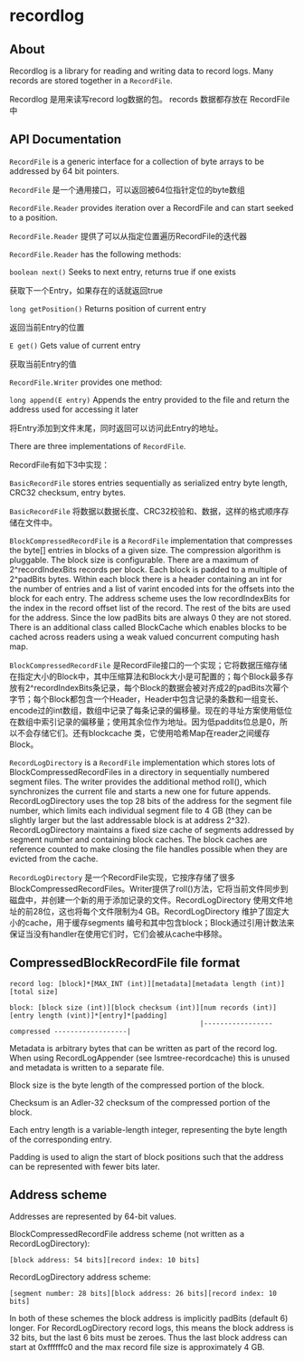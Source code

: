 # recordlog

## About
Recordlog is a library for reading and writing data to record logs. Many records are stored together in a `RecordFile`.

Recordlog 是用来读写record log数据的包。 records 数据都存放在 RecordFile 中

## API Documentation
`RecordFile` is a generic interface for a collection of byte arrays to be addressed by 64 bit pointers.

`RecordFile` 是一个通用接口，可以返回被64位指针定位的byte数组

`RecordFile.Reader` provides iteration over a RecordFile and can start seeked to a position.

`RecordFile.Reader` 提供了可以从指定位置遍历RecordFile的迭代器

`RecordFile.Reader` has the following methods:

`boolean next()`
Seeks to next entry, returns true if one exists

获取下一个Entry，如果存在的话就返回true

`long getPosition()`
Returns position of current entry

返回当前Entry的位置

`E get()`
Gets value of current entry

获取当前Entry的值

`RecordFile.Writer` provides one method:

`long append(E entry)`
Appends the entry provided to the file and return the address used for accessing it later

将Entry添加到文件末尾，同时返回可以访问此Entry的地址。

There are three implementations of `RecordFile`.

RecordFile有如下3中实现：

`BasicRecordFile` stores entries sequentially as serialized entry byte length, CRC32 checksum, entry bytes.

`BasicRecordFile` 将数据以数据长度、CRC32校验和、数据，这样的格式顺序存储在文件中。

`BlockCompressedRecordFile` is a `RecordFile` implementation that compresses the byte[] entries in blocks of a given size.  The compression algorithm is pluggable.  The block size is configurable.  There are a maximum of 2^recordIndexBits records per block.  Each block is padded to a multiple of 2^padBits bytes.  Within each block there is a header containing an int for the number of entries and a list of varint encoded ints for the offsets into the block for each entry.  The address scheme uses the low recordIndexBits for the index in the record offset list of the record.  The rest of the bits are used for the address.  Since the low padBits bits are always 0 they are not stored.  There is an additional class called BlockCache which enables blocks to be cached across readers using a weak valued concurrent computing hash map.

`BlockCompressedRecordFile` 是RecordFile接口的一个实现；它将数据压缩存储在指定大小的Block中，其中压缩算法和Block大小是可配置的；每个Block最多存放有2^recordIndexBits条记录，每个Block的数据会被对齐成2的padBits次幂个字节；每个Block都包含一个Header，Header中包含记录的条数和一组变长、encode过的int数组，数组中记录了每条记录的偏移量。现在的寻址方案使用低位在数组中索引记录的偏移量；使用其余位作为地址。因为低paddits位总是0，所以不会存储它们。还有blockcache 类，它使用哈希Map在reader之间缓存Block。

`RecordLogDirectory` is a `RecordFile` implementation which stores lots of BlockCompressedRecordFiles in a directory in sequentially numbered segment files.  The writer provides the additional method roll(), which synchronizes the current file and starts a new one for future appends.  RecordLogDirectory uses the top 28 bits of the address for the segment file number, which limits each individual segment file to 4 GB (they can be slightly larger but the last addressable block is at address 2^32).  RecordLogDirectory maintains a fixed size cache of segments addressed by segment number and containing block caches.  The block caches are reference counted to make closing the file handles possible when they are evicted from the cache.

`RecordLogDirectory` 是一个RecordFile实现，它按序存储了很多BlockCompressedRecordFiles。Writer提供了roll()方法，它将当前文件同步到磁盘中，并创建一个新的用于添加记录的文件。RecordLogDirectory 使用文件地址的前28位，这也将每个文件限制为4 GB。RecordLogDirectory 维护了固定大小的cache，用于缓存segments 编号和其中包含block；Block通过引用计数法来保证当没有handler在使用它们时，它们会被从cache中移除。

## CompressedBlockRecordFile file format
```
record log: [block]*[MAX_INT (int)][metadata][metadata length (int)][total size]

block: [block size (int)][block checksum (int)][num records (int)][entry length (vint)]*[entry]*[padding]
                                               |----------------- compressed ------------------|
```

Metadata is arbitrary bytes that can be written as part of the record log. When using RecordLogAppender (see lsmtree-recordcache) this is unused and metadata is written to a separate file.

Block size is the byte length of the compressed portion of the block.

Checksum is an Adler-32 checksum of the compressed portion of the block.

Each entry length is a variable-length integer, representing the byte length of the corresponding entry.

Padding is used to align the start of block positions such that the address can be represented with fewer bits later.

## Address scheme

Addresses are represented by 64-bit values.

BlockCompressedRecordFile address scheme (not written as a RecordLogDirectory):
```
[block address: 54 bits][record index: 10 bits]
```

RecordLogDirectory address scheme:
```
[segment number: 28 bits][block address: 26 bits][record index: 10 bits]
```

In both of these schemes the block address is implicitly padBits (default 6) longer. For RecordLogDirectory record logs, this means the block address is 32 bits, but the last 6 bits must be zeroes. Thus the last block address can start at 0xffffffc0 and the max record file size is approximately 4 GB.

